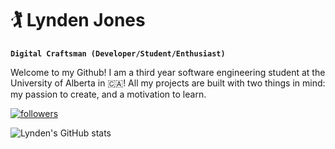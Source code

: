 # 🏌️‍ Lynden Jones

**`Digital Craftsman (Developer/Student/Enthusiast)`**

Welcome to my Github! I am a third year software engineering student at the University of Alberta in 🇨🇦! All my projects are built with two things in mind: my passion to create, and a motivation to learn.

<p align="left">
      <a href="https://www.linkedin.com/in/lynden-jones-39022a226/">
         <img alt="followers" title="Connect with me on LinkedIn" src="https://img.shields.io/badge/LinkedIn-0077B5?style=for-the-badge&logo=linkedin&logoColor=white"/></a>
   </p>

![Lynden's GitHub stats](https://github-readme-stats.vercel.app/api?username=lyndenj&show_icons=true&theme=gruvbox)
<!--
**LyndenJ/LyndenJ** is a ✨ _special_ ✨ repository because its `README.md` (this file) appears on your GitHub profile.

Here are some ideas to get you started:

- 🔭 I’m currently working on ...
- 🌱 I’m currently learning ...
- 👯 I’m looking to collaborate on ...
- 🤔 I’m looking for help with ...
- 💬 Ask me about ...
- 📫 How to reach me: ...
- 😄 Pronouns: ...
- ⚡ Fun fact: ...
-->

